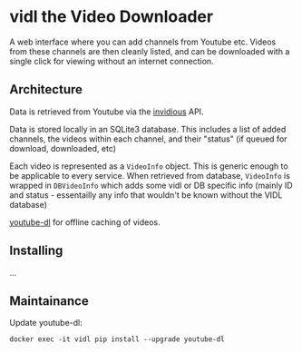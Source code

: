 # vidl the Video Downloader

A web interface where you can add channels from Youtube etc. Videos from these channels are then cleanly listed, and can be downloaded with a single click for viewing without an internet connection.

## Architecture

Data is retrieved from Youtube via the [invidious][invidious] API.

Data is stored locally in an SQLite3 database. This includes a list of added channels, the videos within each channel, and their "status" (if queued for download, downloaded, etc)

Each video is represented as a `VideoInfo` object. This is generic enough to be applicable to every service. When retrieved from database, `VideoInfo` is wrapped in `DBVideoInfo` which adds some vidl or DB specific info (mainly ID and status - essentailly any info that wouldn't be known without the VIDL database)

[youtube-dl][youtube-dl] for offline caching of videos.

[invidious]: https://github.com/omarroth/invidious
[youtube-dl]: https://github.com/ytdl-org/youtube-dl/

## Installing

...

## Maintainance

Update youtube-dl:

    docker exec -it vidl pip install --upgrade youtube-dl
